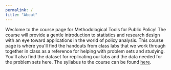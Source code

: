 ```yaml
---
permalink: /
title: "About"
---
```


Weclome to the course page for Methodological Tools for Public Policy! The course will provide a gentle introduction to statistics and research design with an eye toward applications in the world of policy analysis. This course page is where you'll find the handouts from class labs that we work through together in class as a reference for helping with problem sets and studying. You'll also find the dataset for replicating our labs and the data needed for the problem sets here. The syllabus to the course can be found [here](https://stevebholt.github.io/rpad316/assets/documents/PAD316_S22_Syllabus.pdf).
